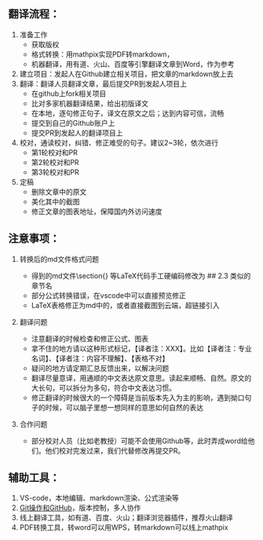 ## 翻译流程：

1. 准备工作
    - 获取版权
    - 格式转换：用mathpix实现PDF转markdown，
    - 机器翻译，用有道、火山、百度等引擎翻译文章到Word，作为参考
2. 建立项目：发起人在Github建立相关项目，把文章的markdown放上去
3. 翻译：翻译人员翻译文章，最后提交PR到发起人项目上
    - 在github上fork相关项目
    - 比对多家机器翻译结果，给出初版译文
    - 在本地，逐句修正句子，译文在原文之后；达到内容可信，流畅
    - 提交到自己的Github账户上
    - 提交PR到发起人的翻译项目上
4. 校对，通读校对，纠错、修正难受的句子。建议2~3轮，依次进行
    - 第1轮校对和PR
    - 第2轮校对和PR
    - 第3轮校对和PR
5. 定稿
    - 删除文章中的原文
    - 美化其中的截图
    - 修正文章的图表地址，保障国内外访问速度    


## 注意事项：

1. 转换后的md文件格式问题
    - 得到的md文件\section{} 等LaTeX代码手工硬编码修改为 ## 2.3 类似的章节名
    - 部分公式转换错误，在vscode中可以直接预览修正
    - LaTeX表格修正为md中的，或者直接截图到云端，超链接引入
2. 翻译问题
    - 注意翻译的时候检查和修正公式、图表
    - 拿不住的地方请以这种形式标记，【译者注：XXX】。比如【译者注：专业名词】、【译者注：内容不理解】、【表格不对】
    - 疑问的地方请定期汇总反馈出来，以解决问题
    - 翻译尽量意译，用通顺的中文表达原文意思。读起来顺畅、自然。原文的大长句，可以拆分为多句，符合中文表达习惯。
    - 修正翻译的时候很大的一个障碍是当前版本先入为主的影响，遇到拗口句子的时候，可以脑子里想一想同样的意思如何自然的表达 

3. 合作问题
    - 部分校对人员（比如老教授）可能不会使用Github等，此时弄成word给他们。他们校对完发过来，我们代替修改再提交PR。


## 辅助工具：

1. VS-code，本地编辑、markdown渲染、公式渲染等
2. [Git操作和GitHub](https://chinese.freecodecamp.org/news/how-to-make-your-first-pull-request-on-github/)，版本控制，多人协作
3. 线上翻译工具，如有道、百度、火山；翻译浏览器插件，推荐火山翻译
4. PDF转换工具，转word可以用WPS，转markdown可以线上mathpix
 
